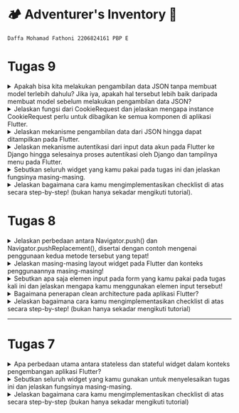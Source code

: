 # :camping: Adventurer's Inventory :school_satchel:
`Daffa Mohamad Fathoni 2206824161
PBP E`

# Tugas 9

<details>
<summary>Apakah bisa kita melakukan pengambilan data JSON tanpa membuat model terlebih dahulu? Jika iya, apakah hal tersebut lebih baik daripada membuat model sebelum melakukan pengambilan data JSON?</summary>

Pengambilan data JSON sendiri tidak memerlukan pembuatan model terlebih dahulu. JSON (JavaScript Object Notation) adalah format data ringan yang digunakan untuk pertukaran data antar aplikasi. Jadi, Anda dapat mengambil data JSON langsung tanpa membangun model khusus.

Namun, apakah Anda memerlukan pembuatan model tergantung pada tujuan pengambilan data tersebut. Jika Anda hanya ingin membaca atau mengambil data dari file JSON atau endpoint API, Anda tidak perlu membuat model. Anda dapat menggunakan bahasa pemrograman atau alat yang mendukung manipulasi data JSON, seperti Python dengan library json atau JavaScript dengan JSON.parse().

</details>

<details>
<summary>Jelaskan fungsi dari CookieRequest dan jelaskan mengapa instance CookieRequest perlu untuk dibagikan ke semua komponen di aplikasi Flutter.</summary>

Dalam konteks aplikasi Flutter yang berkomunikasi dengan server, penggunaan cookies seringkali terlibat dalam mekanisme otentikasi atau manajemen sesi. Cookies dapat digunakan untuk menyimpan informasi otentikasi atau data sesi yang diperlukan oleh server.

Namun, secara umum, jika Anda memiliki kebutuhan untuk menggunakan cookies di seluruh aplikasi Flutter Anda, Anda mungkin ingin membuat singleton atau objek yang dapat diakses secara global untuk menangani manajemen cookies tersebut. Alasan untuk ini dapat mencakup:

Konsistensi: Memiliki satu instance yang menangani manajemen cookies dapat memastikan konsistensi pengelolaan cookies di seluruh aplikasi. Jika Anda membuat instance CookieRequest dan membagikannya ke semua komponen, Anda dapat memastikan bahwa semua komponen menggunakan cookies yang sama.

Dapat Dikonfigurasi Secara Sentral: Dengan menggunakan singleton atau objek yang dapat diakses secara global, Anda dapat dengan mudah menambahkan konfigurasi atau opsi terkait cookies di satu tempat. Ini memudahkan pengelolaan dan perubahan konfigurasi di masa depan.

Kemudahan Penggunaan: Dengan menggunakan satu instance untuk menangani cookies, Anda mengurangi kebutuhan untuk melewatkan atau menyimpan cookies di banyak tempat. Ini dapat meningkatkan kemudahan penggunaan dan pemeliharaan.

Contoh sederhana dalam Flutter bisa terlihat seperti ini:

```dart
final request = context.watch<CookieRequest>();
```

Dengan menggunakan CookieRequest seperti di atas, Anda dapat membuat instance CookieRequest di satu tempat dan menggunakannya di seluruh aplikasi Anda untuk menangani cookies.

</details>


<details>
<summary>Jelaskan mekanisme pengambilan data dari JSON hingga dapat ditampilkan pada Flutter.</summary>

Mekanisme pengambilan data dari JSON hingga dapat ditampilkan pada aplikasi Flutter melibatkan beberapa langkah utama. Ini mencakup pengiriman request HTTP ke server, penerimaan response dalam format JSON, parsing data JSON tersebut, dan akhirnya menampilkan data dalam UI Flutter. Berikut adalah penjelasan rinci dari setiap langkah:

Mengirim Request HTTP:
Pertama, aplikasi Flutter mengirimkan request HTTP ke server atau endpoint API yang menyediakan data JSON. Biasanya, ini dilakukan menggunakan paket http yang tersedia di Flutter.

Contoh kode untuk mengirim request:

```dart
Copy code
var url = Uri.parse('https://example.com/data');
var response = await http.get(url);
```

Menerima Response JSON:
Setelah request terkirim, aplikasi akan menerima response dari server. Jika request berhasil, response ini akan berisi data dalam format JSON.

Menguraikan (Parsing) JSON:
Langkah selanjutnya adalah menguraikan response JSON tersebut menjadi struktur data yang bisa digunakan oleh Flutter. Ada dua cara umum untuk melakukan ini:

Menggunakan Dynamic Typing: Menguraikan JSON menjadi Map<String, dynamic> atau List<dynamic> menggunakan jsonDecode dari dart:convert. Metode ini tidak memerlukan pembuatan model kelas terlebih dahulu.

Contoh:

```dart
Copy code
var jsonData = jsonDecode(response.body);
```

Menggunakan Model Kelas: Membuat model kelas untuk merepresentasikan data JSON dan menggunakan jsonDecode untuk menguraikan JSON ke dalam instance dari model tersebut. Ini memberikan keuntungan dari type safety dan kemudahan pengelolaan.

Contoh model:

```dart
Copy code
class DataModel {
  final String id;
  final String name;
  // Konstruktor dan metode lainnya
}
```

Contoh penguraian:

```dart
Copy code
var dataModel = DataModel.fromJson(jsonDecode(response.body));
```

Menampilkan Data pada UI:
Setelah data JSON berhasil diuraikan, langkah terakhir adalah menampilkannya dalam UI Flutter. Ini bisa dilakukan dengan menggunakan berbagai widget Flutter, seperti Text, ListView, Card, dll.

Contoh:

```dart
Copy code
ListView.builder(
  itemCount: data.length,
  itemBuilder: (context, index) {
    return ListTile(
      title: Text(data[index].name),
      // Widget lainnya
    );
  },
)
```

Kesimpulan:
Proses pengambilan data dari JSON hingga ditampilkan pada Flutter melibatkan beberapa langkah penting, mulai dari pengiriman request, parsing JSON, dan akhirnya menampilkan data dalam UI. Dengan menggunakan paket http untuk request dan dart:convert untuk parsing JSON, Flutter menyediakan cara yang efisien dan fleksibel untuk menangani data JSON.

</details>


<details>
<summary>Jelaskan mekanisme autentikasi dari input data akun pada Flutter ke Django hingga selesainya proses autentikasi oleh Django dan tampilnya menu pada Flutter.</summary>

Mekanisme autentikasi dari input data akun pada Flutter hingga proses autentikasi oleh Django dan tampilnya menu pada Flutter melibatkan beberapa langkah terintegrasi. Berikut adalah langkah-langkah tersebut:

Input Data Akun pada Flutter:
Pengguna memasukkan data akun seperti username dan password melalui antarmuka pengguna (UI) Flutter. Ini umumnya dilakukan menggunakan widget seperti TextFormField atau input widget serupa.

Mengirim Data ke Server Django:
Setelah pengguna menekan tombol login, aplikasi Flutter akan mengirimkan data ke server Django. Proses ini biasanya dilakukan dengan membuat request HTTP POST menggunakan paket seperti http di Flutter.

Contoh kode untuk mengirim data:

```dart
Copy code
var url = Uri.parse('http://yourdjangoapp.com/api/login/');
var response = await http.post(
  url,
  body: {'username': 'user', 'password': 'pass'}
);
```

Proses Autentikasi di Django:
Di sisi server Django, data yang diterima akan diproses. Django akan memeriksa apakah kombinasi username dan password cocok dengan yang ada di database.

Jika valid, Django akan menghasilkan token (misalnya menggunakan Django Rest Framework Token Authentication) dan mengirimkannya sebagai response.
Jika tidak valid, Django akan mengirimkan response error.
Menerima Response di Flutter:
Aplikasi Flutter akan menerima response dari Django. Jika autentikasi berhasil, aplikasi menyimpan token tersebut (biasanya di SharedPreferences untuk penggunaan selanjutnya). Jika gagal, aplikasi dapat menampilkan pesan kesalahan.

Contoh:

```dart
Copy code
if (authSuccess) {
  // Menyimpan token
  // Navigasi ke halaman utama atau menu utama aplikasi
} else {
  // Menampilkan pesan kesalahan
}
```

Menampilkan Menu di Flutter:
Setelah autentikasi berhasil, aplikasi Flutter dapat menavigasikan pengguna ke halaman utama atau menu utama aplikasi. Ini biasanya dilakukan dengan menggunakan Navigator untuk mengubah halaman.

Contoh:

```dart
Copy code
if (authSuccess) {
  Navigator.pushReplacement(
    context,
    MaterialPageRoute(builder: (context) => MainMenu()),
  );
}
```

Penggunaan Token untuk Request Berikutnya:
Token yang disimpan digunakan untuk autentikasi pada request-request berikutnya ke server Django. Header Authorization dengan token biasanya ditambahkan pada setiap request yang memerlukan autentikasi.

Contoh:

```dart
Copy code
var response = await http.get(
  protectedUrl,
  headers: {'Authorization': 'Token $yourToken'},
);
```

Kesimpulan:
Proses autentikasi antara aplikasi Flutter dan server Django melibatkan pertukaran data antara klien dan server, validasi kredensial oleh Django, dan penggunaan token untuk sesi yang terautentikasi. Flutter bertanggung jawab untuk mengumpulkan data pengguna dan menampilkan UI sesuai dengan status autentikasi, sementara Django menangani verifikasi kredensial dan mengeluarkan token.

</details>


<details>
<summary>Sebutkan seluruh widget yang kamu pakai pada tugas ini dan jelaskan fungsinya masing-masing.</summary>


MaterialApp: Pada Flutter, MaterialApp digunakan sebagai titik awal aplikasi yang mengikuti panduan desain Material Design. Ini mengatur tema secara global untuk aplikasi dan menyediakan navigasi antar-halaman.

Scaffold: Scaffold adalah widget yang menyediakan struktur dasar layout Material. Ini mencakup elemen-elemen seperti app bar, body, floating action button, dan lainnya.

AppBar: AppBar digunakan untuk menampilkan bar aplikasi di bagian atas layar. Biasanya berisi judul aplikasi, ikon, dan tindakan yang dapat dilakukan oleh pengguna.

TextFormField: Widget ini memungkinkan pengguna memasukkan data melalui formulir teks. Umumnya digunakan untuk input seperti username dan password.

ListView: ListView adalah widget scrollable yang digunakan untuk menampilkan daftar item dalam bentuk linear, baik secara vertikal maupun horizontal.

Text: Text digunakan untuk menampilkan teks sederhana pada antarmuka pengguna.

Image: Image digunakan untuk menampilkan gambar dari berbagai sumber, seperti jaringan atau aset lokal.

Navigator: Navigator digunakan untuk mengatur rute halaman di aplikasi Flutter. Ini memungkinkan navigasi antar-halaman.

FutureBuilder: FutureBuilder membangun widget berdasarkan hasil terakhir dari interaksi Future, seperti request HTTP. Ini mempermudah penanganan pembaruan UI berdasarkan data yang diterima dari proses async.

Card: Card adalah widget Material dengan sudut melengkung dan bayangan. Biasanya digunakan untuk menampilkan konten secara terorganisir.

Padding: Padding digunakan untuk menambahkan padding di sekeliling widget anaknya, membantu mengontrol ruang di sekitar elemen.

Column/Row: Column dan Row digunakan untuk menata widget anaknya secara vertikal (Column) atau horizontal (Row).

Icon: Icon digunakan untuk menampilkan ikon dari set Material Icons.

IconButton: IconButton adalah tombol dengan area tekan yang menampilkan ikon. Sering digunakan di AppBar untuk aksi cepat.

CircularProgressIndicator: CircularProgressIndicator digunakan untuk menampilkan indikator loading berputar ketika aplikasi sedang melakukan tugas yang memerlukan waktu.

SharedPreferences: Bukan widget, tetapi digunakan untuk menyimpan data secara lokal di perangkat. Berguna untuk menyimpan preferensi pengguna atau data aplikasi kecil lainnya.

</details>

<details>
<summary>Jelaskan bagaimana cara kamu mengimplementasikan checklist di atas secara step-by-step! (bukan hanya sekadar mengikuti tutorial).</summary>

Memastikan deployment proyek tugas Django kamu telah berjalan dengan baik.


Membuat halaman login pada proyek tugas Flutter.


Mengintegrasikan sistem autentikasi Django dengan proyek tugas Flutter.


Membuat model kustom sesuai dengan proyek aplikasi Django.


Membuat halaman yang berisi daftar semua item yang terdapat pada endpoint JSON di Django yang telah kamu deploy.


Tampilkan name, amount, dan description dari masing-masing item pada halaman ini.


</details>

# Tugas 8
<details>
<summary>Jelaskan perbedaan antara Navigator.push() dan Navigator.pushReplacement(), disertai dengan contoh mengenai penggunaan kedua metode tersebut yang tepat!</summary>

`Navigator.push()` dan `Navigator.pushReplacement()` adalah dua metode yang digunakan dalam Flutter untuk mengelola navigasi antar halaman (routing).

| `Navigator.push()`| `Navigator.pushReplacement()`|
| --- | --- |
| Digunakan untuk menambahkan halaman baru ke dalam tumpukan navigasi.| Digunakan untuk mengganti halaman saat ini dengan halaman baru.|
| Mempush halaman baru ke atas halaman saat ini.| Halaman saat ini dihapus dari tumpukan dan diganti dengan halaman baru.|
| Menambahkan halaman baru ke tumpukan, sehingga pengguna dapat kembali ke halaman sebelumnya.| Berguna ketika Anda ingin mencegah pengguna untuk kembali ke halaman sebelumnya.|

Contoh untuk `Navigator.push()`
```dart
// Contoh menggunakan Navigator.push()
FlatButton(
  onPressed: () {
    Navigator.push(
      context,
      MaterialPageRoute(builder: (context) => HalamanBaru()),
    );
  },
  child: Text('Buka Halaman Baru'),
)
```


Contoh untuk `Navigator.pushReplacement()`
```dart
// Contoh menggunakan Navigator.pushReplacement()
FlatButton(
  onPressed: () {
    Navigator.pushReplacement(
      context,
      MaterialPageRoute(builder: (context) => HalamanBaru()),
    );
  },
  child: Text('Ganti ke Halaman Baru'),
)

```

</details>

<details>
<summary>Jelaskan masing-masing layout widget pada Flutter dan konteks penggunaannya masing-masing!</summary>

### 1. Single-child Layout Widgets

Berlaku untuk widget yang memiliki satu child widget di dalamnya

* Container: Digunakan untuk mengelompokkan dan mengatur widget lainnya.

```dart
Container(
  padding: EdgeInsets.all(16.0),
  margin: EdgeInsets.symmetric(vertical: 8.0),
  color: Colors.blue,
  child: Text('Isi Container'),
)

```

* Center: Menempatkan satu child widget di tengah parent widget.

```dart
Center(
  child: Text('Tengah'),
)

```

* Align: Menempatkan satu child widget dengan spesifikasi alignment.

```dart
Align(
  alignment: Alignment.bottomRight,
  child: Text('Di Bawah Kanan'),
)

```

### 2. Multi-child Layout Widgets

Widget yang dapat memiliki lebih dari satu child widget.

* Row and Column: Menempatkan child widget secara horizontal (Row) atau vertikal (Column).

```dart
Row(
  children: <Widget>[
    Icon(Icons.star),
    Text('Bintang'),
  ],
)

Column(
  children: <Widget>[
    Text('Baris 1'),
    Text('Baris 2'),
  ],
)

```

* Stack: Menumpuk child widget di atas satu sama lain.

```dart
Stack(
  children: <Widget>[
    Positioned(
      top: 10.0,
      left: 10.0,
      child: Text('Atas Kiri'),
    ),
    Positioned(
      bottom: 10.0,
      right: 10.0,
      child: Text('Bawah Kanan'),
    ),
  ],
)
```

* ListView and GridView: Menampilkan daftar atau grid dari child widget.

```dart
ListView(
  children: <Widget>[
    ListTile(title: Text('Item 1')),
    ListTile(title: Text('Item 2')),
    // ...
  ],
)

GridView.builder(
  gridDelegate: SliverGridDelegateWithFixedCrossAxisCount(
    crossAxisCount: 2,
  ),
  itemBuilder: (context, index) => MyGridItem(index),
)

```

### 3. Silver Widgets

* SilverAppBar: Membuat AppBar yang dapat di-scroll.

```dart
CustomScrollView(
  slivers: <Widget>[
    SliverAppBar(
      title: Text('AppBar yang Bisa Di-Scroll'),
      floating: true,
      pinned: true,
    ),
    // ... SliverList atau SliverGrid
  ],
)
```

*SilverList and SilverGrid: Menampilkan daftar atau grid dalam konteks ScrollView.

```dart
CustomScrollView(
  slivers: <Widget>[
    SliverList(
      delegate: SliverChildBuilderDelegate(
        (context, index) => ListTile(title: Text('Item $index')),
        childCount: 10,
      ),
    ),
    // ... SliverAppBar atau SliverGrid
  ],
)
```

</details>

<details>
<summary>Sebutkan apa saja elemen input pada form yang kamu pakai pada tugas kali ini dan jelaskan mengapa kamu menggunakan elemen input tersebut!</summary>

1. TextFormField untuk Nama Produk:

**Alasan Penggunaan**: Digunakan untuk memasukkan teks, dalam hal ini, nama produk. TextFormField memberikan kemudahan untuk mengelola input teks dengan menyediakan berbagai fitur seperti validasi dan interaksi yang nyaman.

```dart
Padding(
  padding: const EdgeInsets.all(8.0),
  child: TextFormField(
    decoration: InputDecoration(
      hintText: "Nama Produk",
      labelText: "Nama Produk",
      border: OutlineInputBorder(
        borderRadius: BorderRadius.circular(5.0),
      ),
    ),
    onChanged: (String? value) {
      setState(() {
        _name = value!;
      });
    },
    validator: (String? value) {
      if (value == null || value.isEmpty) {
        return "Nama tidak boleh kosong!";
      }
      return null;
    },
  ),
),
```

2. TextFormField untuk Harga:

**Alasan Penggunaan**: Digunakan lagi untuk memasukkan harga produk. TextFormField memungkinkan input numerik dan menyediakan validasi untuk memastikan bahwa yang dimasukkan adalah angka.

```dart
Padding(
  padding: const EdgeInsets.all(8.0),
  child: TextFormField(
    decoration: InputDecoration(
      hintText: "Harga",
      labelText: "Harga",
      border: OutlineInputBorder(
        borderRadius: BorderRadius.circular(5.0),
      ),
    ),
    onChanged: (String? value) {
      setState(() {
        _amount = int.parse(value!);
      });
    },
    validator: (String? value) {
      if (value == null || value.isEmpty) {
        return "Harga tidak boleh kosong!";
      }
      if (int.tryParse(value) == null) {
        return "Harga harus berupa angka!";
      }
      return null;
    },
  ),
),
```

3. TextFormField untuk Deskripsi:

**Alasan Penggunaan**: Digunakan ketiga kalinya untuk memasukkan deskripsi produk. TextFormField memudahkan pengguna memasukkan teks dan menyediakan validasi sederhana untuk memastikan deskripsi tidak kosong.

```dart
Padding(
  padding: const EdgeInsets.all(8.0),
  child: TextFormField(
    decoration: InputDecoration(
      hintText: "Deskripsi",
      labelText: "Deskripsi",
      border: OutlineInputBorder(
        borderRadius: BorderRadius.circular(5.0),
      ),
    ),
    onChanged: (String? value) {
      setState(() {
        _description = value!;
      });
    },
    validator: (String? value) {
      if (value == null || value.isEmpty) {
        return "Deskripsi tidak boleh kosong!";
      }
      return null;
    },
  ),
),
```
4. Elemen lain:
* Decorations: TextFormField memberikan opsi dekorasi yang kaya, seperti hintText, labelText, dan border. Ini membantu meningkatkan pengalaman pengguna dengan memberikan petunjuk visual.

* OnChanged dan State Management: Dengan menggunakan onChanged, aplikasi dapat merespons perubahan nilai di dalam TextFormField. Selain itu, kita menggunakan state management untuk menyimpan nilai dari setiap TextFormField sehingga dapat diakses saat tombol "Save" ditekan.

* Validator: TextFormField memungkinkan penerapan validator untuk memastikan bahwa data yang dimasukkan sesuai dengan aturan yang diinginkan. Validator ini membantu untuk memberikan umpan balik kepada pengguna jika input tidak sesuai dengan yang diharapkan.

</details>

<details>
<summary>Bagaimana penerapan clean architecture pada aplikasi Flutter?</summary>

Penerapan Clean Architecture pada aplikasi Flutter melibatkan strukturisasi proyek untuk memisahkan lapisan bisnis, presentasi, dan infrastruktur. Berikut adalah langkah-langkah singkatnya:

1. **Entities:**
- Definisikan entitas atau model bisnis.
- Pastikan entitas tidak bergantung pada lapisan lainnya.

2. **Use Cases (Interactors):**
- Implementasikan operasi bisnis dalam use cases.
- Pastikan use cases bersifat independen dan dapat digunakan di berbagai konteks.

3. **Interface Adapters:**
- Terapkan interface adapters untuk mengonversi data antara lapisan bisnis dan presentasi.
- Pisahkan presentasi dari logika bisnis dengan menggunakan presenter atau view model.

4. **Frameworks & Drivers:**
- Tempatkan kode infrastruktur dan kerangka kerja eksternal di lapisan ini.
- Ketergantungan dari lapisan bisnis ke lapisan ini melalui interface.

5. **Modularisasi Kode:**
- Pisahkan proyek menjadi modul-modul sesuai dengan lapisan bisnis, data, dan presentasi.

6. **Dependency Injection:**
- Gunakan Dependency Injection untuk memberikan ketergantungan antara lapisan.
- Ini memudahkan pengujian dan meningkatkan fleksibilitas dalam perubahan implementasi.

7. **Testing:**
- Gunakan unit testing untuk menguji logika bisnis dan use cases secara terpisah.
- Gunakan widget testing untuk menguji UI dan integrasi komponen.

Contoh struktur proyek yang menerapkan Clean Architecture di Flutter mungkin memiliki folder seperti *"core"* untuk lapisan bisnis, *"data"* untuk infrastruktur dan akses data, dan *"presentation"* untuk tampilan dan antarmuka pengguna. Selain itu, konsisten dalam menerapkan prinsip SOLID dan memisahkan tanggung jawab setiap lapisan adalah kunci untuk mendapatkan manfaat maksimal dari Clean Architecture.

</details>

<details>
<summary>Jelaskan bagaimana cara kamu mengimplementasikan checklist di atas secara step-by-step! (bukan hanya sekadar mengikuti tutorial)</summary>

- [x] Membuat minimal satu halaman baru pada aplikasi, yaitu halaman formulir tambah item baru dengan ketentuan sebagai berikut:

Membuat sebuah page baru dengan class ShopFormPage yang mengextend StatefulWidget

```dart
import 'package:flutter/material.dart';
// TODO: Impor drawer yang sudah dibuat sebelumnya
import 'package:adventurers_inventory/widgets/left_drawer.dart';
import 'package:adventurers_inventory/widgets/model_item.dart';

class ShopFormPage extends StatefulWidget {
  const ShopFormPage({super.key});

  @override
  State<ShopFormPage> createState() => _ShopFormPageState();
}

class _ShopFormPageState extends State<ShopFormPage> {
  final _formKey = GlobalKey<FormState>();
  String _name = "";
  int _amount = 0;
  String _description = "";

  @override
  Widget build(BuildContext context) {
    return Scaffold(
      appBar: AppBar(
        title: const Center(
          child: Text(
            'Form Tambah Produk',
          ),
        ),
        backgroundColor: Colors.indigo,
        foregroundColor: Colors.white,
      ),
      // Tambahkan drawer yang sudah dibuat di sini
      drawer: const LeftDrawer(),
      body: Form(
        key: _formKey,
        child: SingleChildScrollView(
            child:
                Column(crossAxisAlignment: CrossAxisAlignment.start, children:[])),
      ),
    );
  }
}
```

- [x] Memakai minimal tiga elemen input, yaitu name, amount, description. Tambahkan elemen input sesuai dengan model pada aplikasi tugas Django yang telah kamu buat.

Pada bagian ini dibuat 3 child input dengan dicontain oleh Padding, 3 input memakai TextFormField untuk Nama, Amount, dan Description

```dart
[
Padding(
    padding: const EdgeInsets.all(8.0),
    child: TextFormField(
      decoration: InputDecoration(
        hintText: "Nama Produk",
        labelText: "Nama Produk",
        border: OutlineInputBorder(
          borderRadius: BorderRadius.circular(5.0),
        ),
      ),
      onChanged: (String? value) {
        setState(() {
          _name = value!;
        });
      },
      validator: (String? value) {
        if (value == null || value.isEmpty) {
          return "Nama tidak boleh kosong!";
        }
        return null;
      },
    ),
  ),
  Padding(
    padding: const EdgeInsets.all(8.0),
    child: TextFormField(
      decoration: InputDecoration(
        hintText: "Harga",
        labelText: "Harga",
        border: OutlineInputBorder(
          borderRadius: BorderRadius.circular(5.0),
        ),
      ),
      onChanged: (String? value) {
        setState(() {
          _amount = int.parse(value!);
        });
      },
      validator: (String? value) {
        if (value == null || value.isEmpty) {
          return "Harga tidak boleh kosong!";
        }
        if (int.tryParse(value) == null) {
          return "Harga harus berupa angka!";
        }
        return null;
      },
    ),
  ),
  Padding(
    padding: const EdgeInsets.all(8.0),
    child: TextFormField(
      decoration: InputDecoration(
        hintText: "Deskripsi",
        labelText: "Deskripsi",
        border: OutlineInputBorder(
          borderRadius: BorderRadius.circular(5.0),
        ),
      ),
      onChanged: (String? value) {
        setState(() {
          _description = value!;
        });
      },
      validator: (String? value) {
        if (value == null || value.isEmpty) {
          return "Deskripsi tidak boleh kosong!";
        }
        return null;
      },
    ),
  ),
]
```

- [x] Memiliki sebuah tombol Save.

Pada tombol Save, dibuat widget ElevatedButton yang dibungkus oleh widget Padding dan Align. Dan ketika dipencet akan memunculkan sebuah Popup bernama AlertDialog

```dart
Align(
  alignment: Alignment.bottomCenter,
  child: Padding(
    padding: const EdgeInsets.all(8.0),
    child: ElevatedButton(
      style: ButtonStyle(
        backgroundColor: MaterialStateProperty.all(Colors.indigo),
      ),
      onPressed: () {
        if (_formKey.currentState!.validate()) {
          listItem.add(Item(_name, _amount, _description));
          showDialog(
            context: context,
            builder: (context) {
              return AlertDialog(
                title: const Text('Produk berhasil tersimpan'),
                content: SingleChildScrollView(
                  child: Column(
                    crossAxisAlignment: CrossAxisAlignment.start,
                    children: [
                      Text('Nama: $_name'),
                      Text('Amount: $_amount'),
                      Text('Description: $_description')
                    ],
                  ),
                ),
                actions: [
                  TextButton(
                    child: const Text('OK'),
                    onPressed: () {
                      Navigator.pop(context);
                    },
                  ),
                ],
              );
            },
          );
          _formKey.currentState!.reset();
        }
      },
      child: const Text(
        "Save",
        style: TextStyle(color: Colors.white),
      ),
    ),
  ),
),
```

- [x] Setiap elemen input di formulir juga harus divalidasi dengan ketentuan sebagai berikut:

- [x] Setiap elemen input tidak boleh kosong.

Validasi input diimplementasikan dengan validator seperti dibawah

```dart
validator: (String? value) {
  if (value == null || value.isEmpty) {
    return "Deskripsi tidak boleh kosong!";
  }
  return null;
},
```

- [x] Setiap elemen input harus berisi data dengan tipe data atribut modelnya.

Sama juga untuk validasi data dengan kode `if (int.tryParse(value) == null)`

```dart
validator: (String? value) {
  if (value == null || value.isEmpty) {
    return "Harga tidak boleh kosong!";
  }
  if (int.tryParse(value) == null) {
    return "Harga harus berupa angka!";
  }
  return null;
},
```

- [x] Mengarahkan pengguna ke halaman form tambah item baru ketika menekan tombol Tambah Item pada halaman utama.

Untuk perpindahan halaman digunakan Navigator untuk berpindah-pindah, pada halaman utama digunakan push untuk menyimpan pada stack agar nantinya bisa kembali ke halaman utama

```dart
onTap: () {
  // Memunculkan SnackBar ketika diklik
  ScaffoldMessenger.of(context)
    ..hideCurrentSnackBar()
    ..showSnackBar(SnackBar(
        content: Text("Kamu telah menekan tombol ${item.name}!"),
        backgroundColor: item.color,
      )
    );
  // Navigate ke route yang sesuai (tergantung jenis tombol)
  if (item.name == "Tambah Item") {
    // Gunakan Navigator.push untuk melakukan navigasi ke MaterialPageRoute yang mencakup ShopFormPage.
    Navigator.push(
          context,
          MaterialPageRoute(
            builder: (context) => ShopFormPage(),
          ));
  }
},
```

- [x] Memunculkan data sesuai isi dari formulir yang diisi dalam sebuah pop-up setelah menekan tombol Save pada halaman formulir tambah item baru.

Pada AlertDialog ini bekerja sebagai popup yang akan menunjukkan bahwa Produk sukses diinput beserta informasi2 yang ada. 

```dart
return AlertDialog(
  title: const Text('Produk berhasil tersimpan'),
  content: SingleChildScrollView(
    child: Column(
      crossAxisAlignment: CrossAxisAlignment.start,
      children: [
        Text('Nama: $_name'),
        Text('Amount: $_amount'),
        Text('Description: $_description')
      ],
    ),
  ),
  actions: [
    TextButton(
      child: const Text('OK'),
      onPressed: () {
        Navigator.pop(context);
      },
    ),
  ],
);
```

- [x] Membuat sebuah drawer pada aplikasi dengan ketentuan sebagai berikut:

```dart
import 'package:adventurers_inventory/items_list.dart';
import 'package:flutter/material.dart';
import 'package:adventurers_inventory/menu.dart';
// Impor halaman ShopFormPage jika sudah dibuat
import 'package:adventurers_inventory/shoplist_form.dart';

class LeftDrawer extends StatelessWidget {
  const LeftDrawer({super.key});

  @override
  Widget build(BuildContext context) {
    return Drawer(
      child: ListView(
        children: [
          const DrawerHeader(
            decoration: BoxDecoration(
              color: Colors.indigo,
            ),
            child: Column(
              children: [
                Text(
                  'Shopping List',
                  textAlign: TextAlign.center,
                  style: TextStyle(
                    fontSize: 30,
                    fontWeight: FontWeight.bold,
                    color: Colors.white,
                  ),
                ),
                Padding(padding: EdgeInsets.all(10)),
                Text("Catat seluruh keperluan belanjamu di sini!",
                    //Tambahkan gaya teks dengan center alignment, font ukuran 15, warna putih, dan weight biasa
                    textAlign: TextAlign.center,
                    style: TextStyle(
                      fontSize: 15,
                      color: Colors.white,
                      fontWeight: FontWeight.normal,
                    ),
                    ),
              ],
            ),
          ),
          // Bagian routing
        ],
      ),
    );
  }
}
```

- [x] Drawer minimal memiliki dua buah opsi, yaitu Halaman Utama dan Tambah Item.

Untuk pilihan opsi pada drawer ini bekerja sebagai navigator pada drawer maka digunakan Navigator dan pushReplacement untuk langsung mengganti halaman tersebut

```dart
ListTile(
  leading: const Icon(Icons.home_outlined),
  title: const Text('Halaman Utama'),
  // Bagian redirection ke MyHomePage
  onTap: () {
    Navigator.pushReplacement(
        context,
        MaterialPageRoute(
          builder: (context) => MyHomePage(),
        ));
  },
),
ListTile(
  leading: const Icon(Icons.add_shopping_cart),
  title: const Text('Tambah Item'),
  // Bagian redirection ke ShopFormPage
  onTap: () {
    /*
    Buatlah routing ke ShopFormPage di sini,
    setelah halaman ShopFormPage sudah dibuat.
    */
    Navigator.pushReplacement(
        context,
        MaterialPageRoute(
          builder: (context) => ShopFormPage(),
        ));
  },
),
ListTile(
  leading: const Icon(Icons.checklist),
  title: const Text('Lihat Item'),
  // Bagian redirection ke ItemsListPage
  onTap: () {
    /*
    Buatlah routing ke ItemsListPage di sini,
    setelah halaman ItemsListPage sudah dibuat.
    */
    Navigator.pushReplacement(
        context,
        MaterialPageRoute(
          builder: (context) => ItemsListPage(),
        ));
  },
),
```

- [x] Ketika memiih opsi Halaman Utama, maka aplikasi akan mengarahkan pengguna ke halaman utama.

Diimplementasikann `Navigator.pushReplacement` untuk menggantikan halaman ke HomePage

```dart
onTap: () {
  Navigator.pushReplacement(
      context,
      MaterialPageRoute(
        builder: (context) => MyHomePage(),
      ));
},
```

- [x] Ketika memiih opsi (Tambah Item), maka aplikasi akan mengarahkan pengguna ke halaman form tambah item baru.

Diimplementasikan yang sama untuk perpindahan halaman ke input form dengan pushReplacement

```dart
onTap: () {
  /*
  Buatlah routing ke ShopFormPage di sini,
  setelah halaman ShopFormPage sudah dibuat.
  */
  Navigator.pushReplacement(
      context,
      MaterialPageRoute(
        builder: (context) => ShopFormPage(),
      ));
},
```


</details>

<hr>

# Tugas 7

<details>
<summary>Apa perbedaan utama antara stateless dan stateful widget dalam konteks pengembangan aplikasi Flutter?</summary>

<br>

`state` pada flutter adalah data atau variabel yang digunakan untuk membangun UI (User Interface) di flutter yang dapat berubah selama waktu aplikasi berjalan. `state` merujuk kepada data yang memengaruhi tampilan atau perilaku dari suatu widget. State adalah salah satu konsep utama dalam pembuatan aplikasi Flutter.

Terdapat dua jenis state:

|Stateless Widget|Stateful Widget|
| --- | --- |
|tidak memiliki data yang berubah selama masa hidupnya |data yang dapat berubah selama masa hidupnya |
|dapat memanggil method build sekali ketika widget pertama kali dimuat | dapat memanggil method build ulang ketika ada perubahan state dengan menggunakan method setState |
|tidak memerlukan class tambahan untuk mengatur state | memerlukan class tambahan yang meng-extend State untuk mengatur state|
|menampilkan data yang sifatnya statis atau tidak perlu adanya perubahan nilai | menampilkan data yang sifatnya dinamis atau membutuhkan perubahan nilai|

#### Contoh kode Stateless Widget
```dart
class MyApp extends statelessWidget{
    @override
    Widget build(BuildContext context){
        return MaterialApp(
            ...
        )
    }
}
```

#### Contoh kode Stateful Widget
```dart
class MyHomePage extends statefulWidget {
    MyHomePage({Key key, this.title}) : super(key: key);
    final String title;

    @override
    _MyHomePageState createState() => _MyHomePageState();
}
```
</details>

<details>
<summary>Sebutkan seluruh widget yang kamu gunakan untuk menyelesaikan tugas ini dan jelaskan fungsinya masing-masing.</summary>

- `MaterialApp`: Ini adalah widget yang digunakan untuk menginisialisasi aplikasi Flutter, dan di dalamnya, Anda dapat mengatur konfigurasi global seperti tema.

- `Scaffold`: Ini adalah widget yang memberikan kerangka dasar untuk aplikasi Anda, termasuk AppBar, FloatingActionButton, dan lain-lain.

- `AppBar`: Widget ini digunakan untuk menampilkan bilah atas (app bar) yang berisi judul aplikasi.

- `SingleChildScrollView`: Widget ini digunakan untuk membuat area yang dapat di-scroll ketika kontennya lebih besar dari layar.

- `Padding`: Widget ini digunakan untuk memberikan jarak (padding) di sekitar kontennya.

- `Column`: Widget ini digunakan untuk menampilkan child widgets secara vertikal dalam kolom.

- `GridView.count`: Widget ini digunakan untuk menampilkan item dalam grid dengan jumlah kolom yang telah ditentukan.

- `InkWell`: Widget ini digunakan untuk membuat area responsif terhadap sentuhan (tap) dengan efek splash.

- `SnackBar`: Widget ini digunakan untuk menampilkan pesan singkat (biasanya sebagai respons atas tindakan pengguna) di bagian bawah layar.

- `Material`: Ini adalah widget yang mengelilingi konten card untuk memberikan efek Material Design.

- `Container`: Widget ini digunakan untuk mengelilingi ikon dan teks dalam card.

- `Icon`: Widget ini digunakan untuk menampilkan ikon.

- `Text`: Widget ini digunakan untuk menampilkan teks.

</details>

<details>
<summary>Jelaskan bagaimana cara kamu mengimplementasikan checklist di atas secara step-by-step (bukan hanya sekadar mengikuti tutorial)</summary>

<br>

- [x] Membuat sebuah program Flutter baru dengan tema inventory seperti tugas-tugas sebelumnya.

1. Membuat project Flutter baru dengan command `flutter create adventurers_inventory` dan dilanjutkan `cd adventurers_inventory`

2. Inisiasi git dengan `git init` dan menyambungkan dengan repository remote di GitHub dengan `git remote add origin https://github.com/fathonidf/adventurers-inventory-mobile.git`

3. Menjalankan project Flutter dengan `flutter run`

- [x] Membuat tiga tombol sederhana dengan ikon dan teks untuk:

1. Pertama-tama, membuat `main.dart` sebagai inisiasi MyApp di awal dengan kode berikut

```dart
import 'package:flutter/material.dart';
import 'package:adventurers_inventory/menu.dart';

void main() {
  runApp(const MyApp());
}

class MyApp extends StatelessWidget {
  const MyApp({super.key});

  // This widget is the root of your application.
  @override
  Widget build(BuildContext context) {
    return MaterialApp(
      title: 'Flutter Demo',
      theme: ThemeData(
        colorScheme: ColorScheme.fromSeed(seedColor: Colors.indigo),
        useMaterial3: true,
      ),
      home: MyHomePage(),
    );
  }
}
```

Pada kode di atas, menjadikan home dengan memanggil fungsi dari class `MyHomePage` yang berada pada `menu.dart`. Agar dapat diakses, maka file diimport dengan `import 'package:adventurers_inventory/menu.dart';`

2. Membuat dan mendefinisikan suatu class untuk barang-barang yang akan dijual sebagai berikut

```dart
class ShopItem {
  final String name;
  final IconData icon;
  final Color color;

  ShopItem(this.name, this.icon, this.color);
}
```

attribute tambahan yaitu color untuk pengerjaan bonus pada Tugas 7 ini.

3. Kemudian menambahkan class `MyHomePage` yang merupakan `StatelessWidget` kode pada `menu.dart` sebagai berikut

```dart
class MyHomePage extends StatelessWidget {
  MyHomePage({Key? key}) : super(key: key);
  final List<ShopItem> items = [
    ShopItem("Lihat Item", Icons.checklist, Colors.red),
    ShopItem("Tambah Item", Icons.add_shopping_cart, Colors.yellow.shade600),
    ShopItem("Logout", Icons.logout, Colors.green),
  ];

  @override
  Widget build(BuildContext context) {
    return Scaffold(
      appBar: AppBar(
        title: const Text(
          'Adventurer\'s Inventory ',
        ),
      ),
      body: SingleChildScrollView(
        // Widget wrapper yang dapat discroll
        child: Padding(
          padding: const EdgeInsets.all(10.0), // Set padding dari halaman
          child: Column(
            // Widget untuk menampilkan children secara vertikal
            children: <Widget>[
              const Padding(
                padding: EdgeInsets.only(top: 10.0, bottom: 10.0),
                // Widget Text untuk menampilkan tulisan dengan alignment center dan style yang sesuai
                child: Text(
                  'Inventory Store', // Text yang menandakan toko
                  textAlign: TextAlign.center,
                  style: TextStyle(
                    fontSize: 30,
                    fontWeight: FontWeight.bold,
                  ),
                ),
              ),
              // Grid layout
              GridView.count(
                // Container pada card kita.
                primary: true,
                padding: const EdgeInsets.all(20),
                crossAxisSpacing: 10,
                mainAxisSpacing: 10,
                crossAxisCount: 3,
                shrinkWrap: true,
                children: items.map((ShopItem item) {
                  // Iterasi untuk setiap item
                  return ShopCard(item);
                }).toList(),
              ),
            ],
          ),
        ),
      ),
    );
  }
}
```

Kode tersebut membuat suatu home page container dengan menampilkan Widget button-button dengan judul `"Inventory Store"`.
Pada `final List<ShopItem> items` menginstansiasi object baru dengan menambahkannya pada list `items` meliputi `"Lihat Item"`, `"Tambah Produk"`, dan `"Logout"`.

Penambahan instansiasi attribute color untuk bonus tugas 7

4. Selanjutnya membuat widget stateless baru untuk menampilkan `ShopCard` tersebut

```dart
class ShopCard extends StatelessWidget {
  final ShopItem item;

  const ShopCard(this.item, {super.key}); // Constructor

  @override
  Widget build(BuildContext context) {
    return Material(
      child: InkWell(
        // Area responsive terhadap sentuhan
        onTap: () {
          // Memunculkan SnackBar ketika diklik
          ScaffoldMessenger.of(context)
            ..hideCurrentSnackBar()
            ..showSnackBar(SnackBar(
                content: Text("Kamu telah menekan tombol ${item.name}!"),
                backgroundColor: item.color,
              )
            );
        },
        child: Container(
          // Container untuk menyimpan Icon dan Text
          color: item.color,
          padding: const EdgeInsets.all(8),
          child: Center(
            child: Column(
              mainAxisAlignment: MainAxisAlignment.center,
              children: [
                Icon(
                  item.icon,
                  color: Colors.white,
                  size: 30.0,
                ),
                const Padding(padding: EdgeInsets.all(3)),
                Text(
                  item.name,
                  textAlign: TextAlign.center,
                  style: const TextStyle(color: Colors.white),
                ),
              ],
            ),
          ),
        ),
      ),
    );
  }
}
```

Card tersebut akan ditampilkan dengan iterasi oleh MyHomePage.

- [x] Melihat daftar item `Lihat Item`

```dart
    final List<ShopItem> items = [
    ShopItem("Lihat Item", Icons.checklist, Colors.red),
];
```

- [x] Menambah item `Tambah Item`

```dart
    final List<ShopItem> items = [
    ShopItem("Tambah Item", Icons.add_shopping_cart, Colors.yellow.shade600),
];
```

- [x] Logout `Logout`

```dart
    final List<ShopItem> items = [
    ShopItem("Logout", Icons.logout, Colors.green),
];
```

- [x] Memunculkan Snackbar dengan tulisan:
    - [x] "Kamu telah menekan tombol Lihat Item" ketika tombol `Lihat Item` ditekan.
    - [x] "Kamu telah menekan tombol Tambah Item" ketika tombol `Tambah Item` ditekan.
    - [x] "Kamu telah menekan tombol Logout" ketika tombol `Logout` ditekan.

    Hal tersebut dilakukan dengan menjadikannya responsive melalui `onTap: ()` dan menambahkan `ScaffoldMessenger.of(context)`
    ```dart
    onTap: () {
          // Memunculkan SnackBar ketika diklik
          ScaffoldMessenger.of(context)
            ..hideCurrentSnackBar()
            ..showSnackBar(SnackBar(
                content: Text("Kamu telah menekan tombol ${item.name}!"),
                backgroundColor: item.color,
              )
            );
        },
    ```

    Karena setiap Card dimunculkan secara iterasi dari `MyHomePage`, maka tiap Card dapat mengakses item yang diinisiasi oleh constructor sehingga mengkonkatenasinya dengan `${item.name}`

- [x] Melakukan add-commit-push ke GitHub.

```
git add .

git commit -m "Selesai Tugas 7"

git push -u origin main
```

</details>